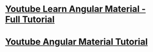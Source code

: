 
# [Youtube Learn Angular Material - Full Tutorial](https://www.youtube.com/watch?v=jUfEn032IL8&ab_channel=freeCodeCamp.org)  
# [Youtube Angular Material Tutorial](https://www.youtube.com/watch?v=bV8emCBmFHk&list=PLC3y8-rFHvwilEuCqFGTL5Gt5U6deIrsU&ab_channel=Codevolution)  





